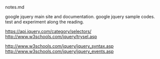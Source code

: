 notes.md

google jquery main site and documentation.
google jquery sample codes.
test and experiment along the reading.



https://api.jquery.com/category/selectors/
http://www.w3schools.com/jquery/trysel.asp


http://www.w3schools.com/jquery/jquery_syntax.asp
http://www.w3schools.com/jquery/jquery_events.asp
